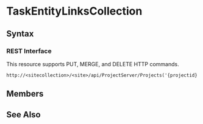 [comment]: # (Name:TaskEntityLinksCollection)
[comment]: # (Type:Object)
[comment]: # (Status:Incomplete)
[comment]: # (GeneratedDate:2016-12-13 02:07:22Z)

# TaskEntityLinksCollection





## Syntax

### REST Interface

This resource supports PUT, MERGE, and DELETE HTTP commands.

```
http://<sitecollection>/<site>/api/ProjectServer/Projects('{projectid}')/EntityLinks
```


## Members







## See Also
